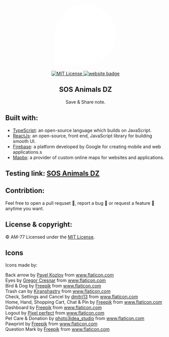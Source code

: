 <p align="center"><img width="192px" height="192px" style="border-radius: 100% 100% 100% 0% / 100% 100% 100% 100%" src="./public/logo.png" alt="SOS Animals DZ logo"></p>

<p align="center">
  <a href="">
  <img src="https://img.shields.io/github/license/am-77/savednotes?color=%23CC0202&logoColor=%23CC0202" alt="MIT License" />
  </a>
  <a href="" alt="Website" ><img src="https://img.shields.io/badge/website-savednotes-%23CC0202" alt="website badge" /></a>
</p>

<h2 align="center">SOS Animals DZ</h2>
<p align="center">Save & Share note.</p>

## Built with:

- [TypeScript](https://www.typescriptlang.org/): an open-source language which builds on JavaScript.
- [ReactJs](https://reactjs.org): an open-source, front end, JavaScript library for building smooth UI.
- [Firebase](https://firebase.google.com/): a platform developed by Google for creating mobile and web applications.s
- [Mapbx](https://www.mapbox.com/): a provider of custom online maps for websites and applications.

## Testing link: [SOS Animals DZ](https://sos-animals.vercel.app)

## Contribtion:

Feel free to open a pull requset 💁, report a bug 🐛 or request a feature 🌟 anytime you want.

## License & copyright:

© AM-77
Licensed under the [MIT License](LICENSE).

## Icons

Icons made by:

<div>Back arrow by <a href="https://www.flaticon.com/authors/pavel-kozlov" title="Pavel Kozlov">Pavel Kozlov</a> from <a href="https://www.flaticon.com/" title="Flaticon">www.flaticon.com</a></div>

<div>Eyes by <a href="https://www.flaticon.com/free-icon/hide_215488" title="Gregor Cresnar">Gregor Cresnar</a> from <a href="https://www.flaticon.com/" title="Flaticon">www.flaticon.com</a></div>

<div>Bird & Dog by <a href="https://www.flaticon.com/authors/freepik" title="Freepik">Freepik</a> from <a href="https://www.flaticon.com/" title="Flaticon">www.flaticon.com</a></div>

<div>Trash can by <a href="https://www.flaticon.com/authors/kiranshastry" title="Kiranshastry">Kiranshastry</a> from <a href="https://www.flaticon.com/" title="Flaticon">www.flaticon.com</a></div>

<div>Check, Settings and Cancel by <a href="https://www.flaticon.com/authors/dmitri13" title="dmitri13">dmitri13</a> from <a href="https://www.flaticon.com/" title="Flaticon">www.flaticon.com</a></div>

<div>Home, Hand, Shopping Cart, Chat & Pin by <a href="https://www.flaticon.com/authors/freepik" title="Freepik">Freepik</a> from <a href="https://www.flaticon.com/" title="Flaticon"> www.flaticon.com</a></div>

<div>Dashboard by <a href="https://www.flaticon.com/authors/freepik" title="Freepik">Freepik</a> from <a href="https://www.flaticon.com/" title="Flaticon"> www.flaticon.com</a></div>

<div>Logout by <a href="https://www.flaticon.com/authors/pixel-perfect" title="Pixel perfect">Pixel perfect</a> from <a href="https://www.flaticon.com/" title="Flaticon">www.flaticon.com</a></div>

<div>Pet Care & Donation by <a href="https://www.flaticon.com/free-icon/pet-care_2138309" title="photo3idea_studio">photo3idea_studio</a> from <a href="https://www.flaticon.com/" title="Flaticon">www.flaticon.com</a></div>

<div>Pawprint by <a href="http://www.freepik.com/" title="Freepik">Freepik</a> from <a href="https://www.flaticon.com/" title="Flaticon">www.flaticon.com</a></div>

<div>Question Mark by <a href="https://www.flaticon.com/authors/freepik" title="Freepik">Freepik</a> from <a href="https://www.flaticon.com/" title="Flaticon">www.flaticon.com</a></div>
